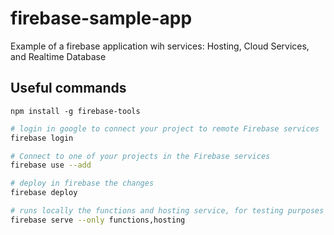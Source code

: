 # firebase-sample-app
Example of a firebase application wih services: Hosting, Cloud Services, and Realtime Database

## Useful commands

```
npm install -g firebase-tools
```

```bash
# login in google to connect your project to remote Firebase services
firebase login
```

```bash
# Connect to one of your projects in the Firebase services
firebase use --add
```

```bash
# deploy in firebase the changes
firebase deploy
```

```bash
# runs locally the functions and hosting service, for testing purposes
firebase serve --only functions,hosting
```


